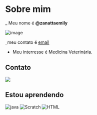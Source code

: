 # Sobre mim 

_ Meu nome é **@zanattaemily**

![image](https://user-images.githubusercontent.com/106082742/169823611-75b1439d-7c12-4734-99a2-0ea6b7044063.png)


_meu contato é [email](emily.soares@escola.pr.gov.br)

- Meu interresse é Medicina Veterinária.

## Contato

<a href="Usuário do instagram" target="_blank"><img src="https://img.shields.io/badge/-Instagram-%23E4405F?style=for-the-badge&logo=instagram&logoColor=white" target="_blank"></a>

## Estou aprendendo 
![java](https://img.shields.io/badge/JavaScript-323330?style=for-the-badge&logo=javascript&logoColor=F7DF1E)
![Scratch](https://img.shields.io/badge/Scratch-4D97FF?style=for-the-badge&logo=Scratch&logoColor=white)
![HTML](https://img.shields.io/badge/HTML5-E34F26?style=for-the-badge&logo=html5&logoColor=white)







